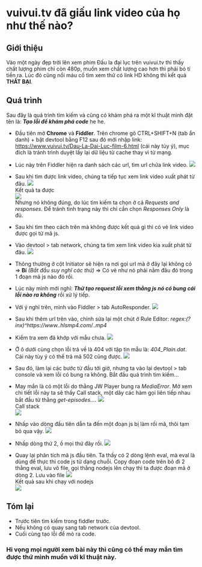 # vuivui.tv đã giấu link video của họ như thế nào?

## Giới thiệu
Vào một ngày đẹp trời lên xem phim Đấu la đại lục trên vuivui.tv thì thấy chất lượng phim chỉ còn 480p, muốn xem chất lượng cao hơn thì phải bỏ tí tiền ra. Lúc đó cũng nổi máu cố tìm xem thử có link HD không thì kết quả **THẤT BẠI**.

## Quá trình
Sau đây là quá trình tìm kiếm và cũng có khám phá ra một kĩ thuật mình đặt tên là: ***Tạo lỗi để khám phá code*** he he.

* Đầu tiên mở **Chrome** và **Fiddler**. Trên chrome gõ CTRL+SHIFT+N (tab ẩn danh) + bật devtool bằng F12 sau đó mới nhập link: https://www.vuivui.tv/Dau-La-Dai-Luc-film-6.html (cái này tùy ý), mục đích là tránh trình duyệt lấy lại dữ liệu từ cache thay vì từ mạng.
* Lúc này trên Fiddler hiện ra danh sách các url, tìm url chứa link video.
![](pic/Image_1.png)
* Sau khi tìm được link video, chúng ta tiếp tục xem link video xuất phát từ đâu. 
![](pic/Image_2.png)
<br>Kết quả ta được<br>
![](pic/Image_3.png)
<br>Nhưng nó không đúng, do lúc tìm kiếm ta chọn ở cả *Requests and responses*. Để tránh tình trạng này thì chỉ cần chọn *Responses Only* là đủ.
* Sau khi tìm theo cách trên mà không được kết quả gì thì có vẻ link video được gọi từ mã js.
* Vào devtool > tab network, chúng ta tìm xem link video kia xuất phát từ đâu. 
![](pic/Image_4.png)
* Thông thường ở cột Initiator sẽ hiện ra nơi gọi url mà ở đây lại không có => **Bí** *(Bắt đầu suy nghĩ các thứ)* => Có vẻ như nó phải nằm đâu đó trong 1 đoạn mã js nào đó rồi.
* Lúc này mình mới nghĩ: ***Thử tạo request lỗi xem thằng js nó có bung cái lỗi nào ra không*** rồi xử lý tiếp.
* Với ý nghĩ trên, mình vào Fiddler > tab AutoResponder.
![](pic/Image_5.png)
* Sau khi thêm url trên vào, chỉnh sửa lại một chút ở Rule Editor: _regex:(?inx)^https://www.*.hlsmp4.com/.*.mp4_
* Kiểm tra xem đã khớp với mẫu chưa.
![](pic/Image_6.png)
* Ở ô dưới cùng chọn lỗi trả về là 404 với tập tin mẫu là: *404_Plain.dat*. Cái này tùy ý có thể trả mã 502 cũng được.
![](pic/Image_7.png)
* Sau đó, làm lại các bước từ đầu tới giờ, nhưng ta vào lại devtool > tab console và xem lỗi có bung ra không. Bắt đầu quá trình tìm kiếm...
* May mắn là có một lỗi do thằng JW Player bung ra *MediaError*. Mở xem chi tiết lỗi này ta sẽ thấy Call stack, một dãy các hàm gọi liên tiếp nhau bắt đầu từ thằng *get-episodes...*.
![](pic/Image_8.png)
<br>Call stack<br>
![](pic/Image_9.png)
* Nhấp vào dòng đầu tiên dẫn ta đến một đoạn js bị làm rối mã, thôi tạm bỏ qua vậy.
![](pic/Image_10.png)
* Nhấp dòng thứ 2, ồ mọi thứ đây rồi. 
![](pic/Image_11.png)

* Quay lại phân tích mã js đầu tiên. Ta thấy có 2 dòng lệnh eval, mà eval là dùng để thực thi code js từ dạng chuỗi. Copy đoạn code trên bỏ đi 2 thằng eval, lưu vô file, gọi thằng nodejs lên chạy thì ta được đoạn mã ở dòng 2.
Lưu vào file
![](pic/Image_12.png)
<br>Kết quả sau khi chạy với nodejs<br>
![](pic/Image_13.png)

## Tóm lại
* Trước tiên tìm kiếm trong fiddler trước.
* Nếu không có quay sang tab network của devtool.
* Cuối cùng tạo lỗi để mò ra code.

### Hi vọng mọi người xem bài này thì cũng có thể may mắn tìm được thứ mình muốn với kĩ thuật này.




